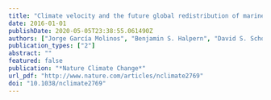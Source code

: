 ```yaml
---
title: "Climate velocity and the future global redistribution of marine biodiversity"
date: 2016-01-01
publishDate: 2020-05-05T23:38:55.061490Z
authors: ["Jorge García Molinos", "Benjamin S. Halpern", "David S. Schoeman", "Christopher J. Brown", "Wolfgang Kiessling", "Pippa J. Moore", "John M. Pandolfi", "Elvira S. Poloczanska", "Anthony J. Richardson", "Michael T. Burrows"]
publication_types: ["2"]
abstract: ""
featured: false
publication: "*Nature Climate Change*"
url_pdf: "http://www.nature.com/articles/nclimate2769"
doi: "10.1038/nclimate2769"
---
```


